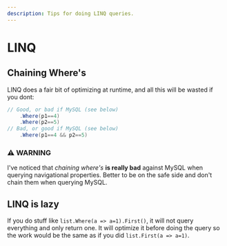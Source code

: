 ```yaml
---
description: Tips for doing LINQ queries.
---
```


# LINQ

## Chaining Where's

LINQ does a fair bit of optimizing at runtime, and all this will be wasted if you dont: 

```csharp
// Good, or bad if MySQL (see below)
    .Where(p1==4)
    .Where(p2==5)
// Bad, or good if MySQL (see below)
    .Where(p1==4 && p2==5)
```

### ⚠ WARNING

I've noticed that _chaining where's_ **is really bad** against MySQL when querying navigational properties. Better to be on the safe side and don't chain them when querying MySQL.

## LINQ is lazy

If you do stuff like `list.Where(a => a=1).First()`, it will not query everything and only return one. It will optimize it before doing the query so the work would be the same as if you did `list.First(a => a=1)`.



